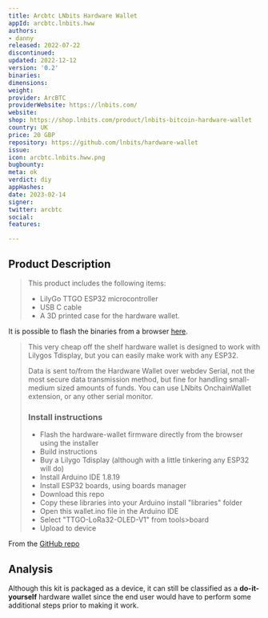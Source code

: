 ```yaml
---
title: Arcbtc LNbits Hardware Wallet
appId: arcbtc.lnbits.hww
authors:
- danny
released: 2022-07-22
discontinued: 
updated: 2022-12-12
version: '0.2'
binaries: 
dimensions: 
weight: 
provider: ArcBTC
providerWebsite: https://lnbits.com/
website: 
shop: https://shop.lnbits.com/product/lnbits-bitcoin-hardware-wallet
country: UK
price: 20 GBP
repository: https://github.com/lnbits/hardware-wallet
issue: 
icon: arcbtc.lnbits.hww.png
bugbounty: 
meta: ok
verdict: diy
appHashes: 
date: 2023-02-14
signer: 
twitter: arcbtc
social: 
features: 

---
```


## Product Description 

> This product includes the following items:
> 
> - LilyGo TTGO ESP32 microcontroller
> - USB C cable
> - A 3D printed case for the hardware wallet.

It is possible to flash the binaries from a browser [here](https://lnbits.github.io/hardware-wallet/installer/).

> This very cheap off the shelf hardware wallet is designed to work with Lilygos Tdisplay, but you can easily make work with any ESP32.
>
> Data is sent to/from the Hardware Wallet over webdev Serial, not the most secure data transmission method, but fine for handling small-medium sized amounts of funds. You can use LNbits OnchainWallet extension, or any other serial monitor.
> 
> ### Install instructions
> - Flash the hardware-wallet firmware directly from the browser using the installer
> - Build instructions
> - Buy a Lilygo Tdisplay (although with a little tinkering any ESP32 will do)
> - Install Arduino IDE 1.8.19
> - Install ESP32 boards, using boards manager
> - Download this repo
> - Copy these libraries into your Arduino install "libraries" folder
> - Open this wallet.ino file in the Arduino IDE
> - Select "TTGO-LoRa32-OLED-V1" from tools>board
> - Upload to device

From the [GitHub repo](https://github.com/lnbits/hardware-wallet)

## Analysis 

Although this kit is packaged as a device, it can still be classified as a **do-it-yourself** hardware wallet since the end user would have to perform some additional steps prior to making it work.

